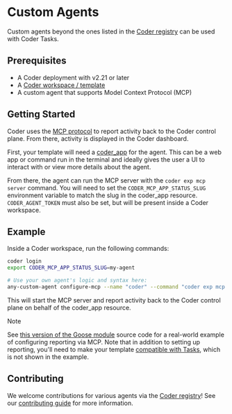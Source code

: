 # Custom Agents

Custom agents beyond the ones listed in the [Coder registry](https://registry.coder.com/modules?tag=agent) can be used with Coder Tasks.

## Prerequisites

- A Coder deployment with v2.21 or later
- A [Coder workspace / template](../admin/templates/creating-templates.md)
- A custom agent that supports Model Context Protocol (MCP)

## Getting Started

Coder uses the [MCP protocol](https://modelcontextprotocol.io/introduction) to report activity back to the Coder control plane. From there, activity is displayed in the Coder dashboard.

First, your template will need a [coder_app](https://registry.terraform.io/providers/coder/coder/latest/docs/resources/app) for the agent. This can be a web app or command run in the terminal and ideally gives the user a UI to interact with or view more details about the agent.

From there, the agent can run the MCP server with the `coder exp mcp server` command. You will need to set the `CODER_MCP_APP_STATUS_SLUG` environment variable to match the slug in the coder_app resource. `CODER_AGENT_TOKEN` must also be set, but will be present inside a Coder workspace.

## Example

Inside a Coder workspace, run the following commands:

```sh
coder login
export CODER_MCP_APP_STATUS_SLUG=my-agent

# Use your own agent's logic and syntax here:
any-custom-agent configure-mcp --name "coder" --command "coder exp mcp server"
```

This will start the MCP server and report activity back to the Coder control plane on behalf of the coder_app resource.

> [!NOTE]
> See [this version of the Goose module](https://github.com/coder/registry/blob/release/coder/goose/v1.3.0/registry/coder/modules/goose/main.tf) source code for a real-world example of configuring reporting via MCP. Note that in addition to setting up reporting, you'll need to make your template [compatible with Tasks](./tasks.md#option-2-create-or-duplicate-your-own-template), which is not shown in the example.

## Contributing

We welcome contributions for various agents via the [Coder registry](https://registry.coder.com/modules?tag=agent)! See our [contributing guide](https://github.com/coder/registry/blob/main/CONTRIBUTING.md) for more information.
